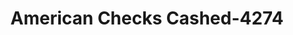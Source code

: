 ---
f_zip-code: 22026
f_state-code: VA
title: American Checks Cashed-4274
f_phone: 703-441-3200
f_city-only: Dumfries
f_address: 18069 Triangle Shopg Plz Dumfries
f_location-unique-id: '4274'
slug: american-checks-cashed-4274
updated-on: '2024-05-30T13:46:58.046Z'
created-on: '2024-05-30T13:36:59.803Z'
published-on: '2024-05-30T13:54:32.469Z'
f_city-state: cms/city/dumfries-va.md
f_company: cms/company/american-checks-cashed.md
f_state: cms/state/virginia.md
layout: '[payday-loan].html'
tags: payday-loan
---